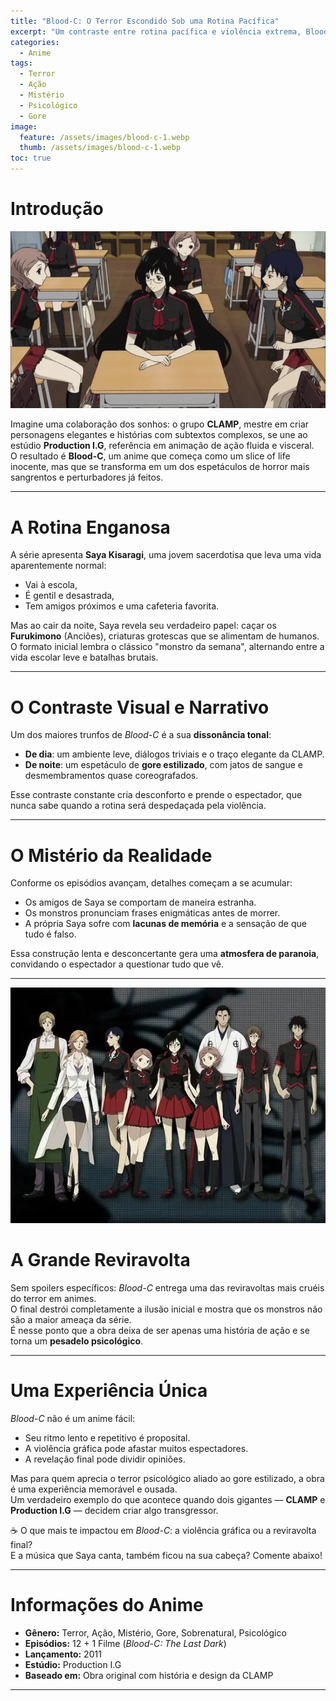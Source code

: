 ```yaml
---
title: "Blood-C: O Terror Escondido Sob uma Rotina Pacífica"
excerpt: "Um contraste entre rotina pacífica e violência extrema, Blood-C mistura o estilo da CLAMP com o horror visceral da Production I.G em uma experiência de terror psicológico única."
categories:
  - Anime
tags:
  - Terror
  - Ação
  - Mistério
  - Psicológico
  - Gore
image:
  feature: /assets/images/blood-c-1.webp
  thumb: /assets/images/blood-c-1.webp
toc: true
---
```


# Introdução

![Saya Kisaragi em sua pose de batalha, com óculos e uniforme escolar, contrastando com o sangue em sua espada.](/assets/images/blood-c-1.webp)

Imagine uma colaboração dos sonhos: o grupo **CLAMP**, mestre em criar personagens elegantes e histórias com subtextos complexos, se une ao estúdio **Production I.G**, referência em animação de ação fluida e visceral.  
O resultado é **Blood-C**, um anime que começa como um slice of life inocente, mas que se transforma em um dos espetáculos de horror mais sangrentos e perturbadores já feitos.

---

# A Rotina Enganosa

A série apresenta **Saya Kisaragi**, uma jovem sacerdotisa que leva uma vida aparentemente normal:  
- Vai à escola,  
- É gentil e desastrada,  
- Tem amigos próximos e uma cafeteria favorita.  

Mas ao cair da noite, Saya revela seu verdadeiro papel: caçar os **Furukimono** (Anciões), criaturas grotescas que se alimentam de humanos. O formato inicial lembra o clássico "monstro da semana", alternando entre a vida escolar leve e batalhas brutais.

---

# O Contraste Visual e Narrativo

Um dos maiores trunfos de *Blood-C* é a sua **dissonância tonal**:  
- **De dia**: um ambiente leve, diálogos triviais e o traço elegante da CLAMP.  
- **De noite**: um espetáculo de **gore estilizado**, com jatos de sangue e desmembramentos quase coreografados.

Esse contraste constante cria desconforto e prende o espectador, que nunca sabe quando a rotina será despedaçada pela violência.

---

# O Mistério da Realidade

Conforme os episódios avançam, detalhes começam a se acumular:  
- Os amigos de Saya se comportam de maneira estranha.  
- Os monstros pronunciam frases enigmáticas antes de morrer.  
- A própria Saya sofre com **lacunas de memória** e a sensação de que tudo é falso.

Essa construção lenta e desconcertante gera uma **atmosfera de paranoia**, convidando o espectador a questionar tudo que vê.

---

![Saya em seu modo de sacerdotisa, com um olhar vazio e melancólico, refletindo a verdade sombria de sua existência.](/assets/images/blood-c-2.webp)

# A Grande Reviravolta

Sem spoilers específicos: *Blood-C* entrega uma das reviravoltas mais cruéis do terror em animes.  
O final destrói completamente a ilusão inicial e mostra que os monstros não são a maior ameaça da série.  
É nesse ponto que a obra deixa de ser apenas uma história de ação e se torna um **pesadelo psicológico**.

---

# Uma Experiência Única

*Blood-C* não é um anime fácil:  
- Seu ritmo lento e repetitivo é proposital.  
- A violência gráfica pode afastar muitos espectadores.  
- A revelação final pode dividir opiniões.  

Mas para quem aprecia o terror psicológico aliado ao gore estilizado, a obra é uma experiência memorável e ousada.  
Um verdadeiro exemplo do que acontece quando dois gigantes — **CLAMP** e **Production I.G** — decidem criar algo transgressor.

☕ O que mais te impactou em *Blood-C*: a violência gráfica ou a reviravolta final?  
E a música que Saya canta, também ficou na sua cabeça? Comente abaixo!

---

# Informações do Anime

- **Gênero:** Terror, Ação, Mistério, Gore, Sobrenatural, Psicológico  
- **Episódios:** 12 + 1 Filme (*Blood-C: The Last Dark*)  
- **Lançamento:** 2011  
- **Estúdio:** Production I.G  
- **Baseado em:** Obra original com história e design da CLAMP  

---